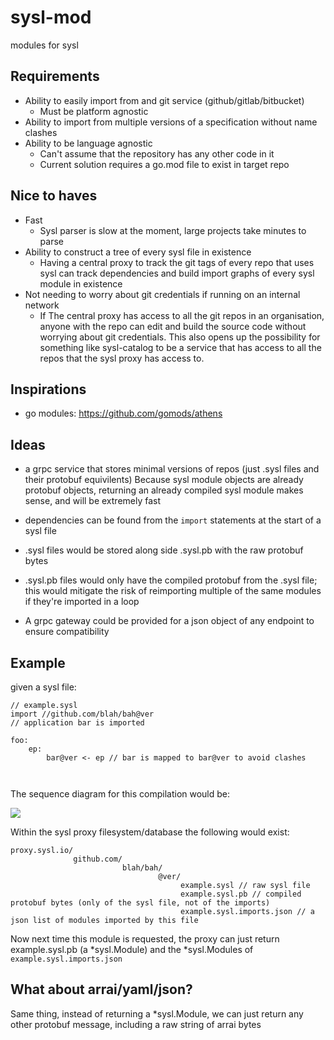 # sysl-mod
modules for sysl

## Requirements
- Ability to easily import from and git service (github/gitlab/bitbucket)
    - Must be platform agnostic
- Ability to import from multiple versions of a specification without name clashes
- Ability to be language agnostic
    - Can't assume that the repository has any other code in it
    - Current solution requires a go.mod file to exist in target repo

## Nice to haves

- Fast
    - Sysl parser is slow at the moment, large projects take minutes to parse
- Ability to construct a tree of every sysl file in existence
    - Having a central proxy to track the git tags of every repo that uses sysl can track dependencies and build import graphs of every sysl module in existence
- Not needing to worry about git credentials if running on an internal network
    - If The central proxy has access to all the git repos in an organisation, anyone with the repo can edit and build the source code without worrying about git credentials. This also opens up the possibility for something like sysl-catalog to be a service that has access to all the repos that the sysl proxy has access to.
    
## Inspirations
- go modules: https://github.com/gomods/athens

## Ideas
- a grpc service that stores minimal versions of repos (just .sysl files and their protobuf equivilents)
Because sysl module objects are already protobuf objects, returning an already compiled sysl module makes sense, and will be extremely fast

- dependencies can be found from the `import` statements at the start of a sysl file

- .sysl files would be stored along side .sysl.pb with the raw protobuf bytes 

- .sysl.pb files would only have the compiled protobuf from the .sysl file; this would mitigate the risk of reimporting multiple of the same modules if they're imported in a loop

- A grpc gateway could be provided for a json object of any endpoint to ensure compatibility

## Example

given a sysl file:
```
// example.sysl
import //github.com/blah/bah@ver
// application bar is imported

foo:
    ep:
        bar@ver <- ep // bar is mapped to bar@ver to avoid clashes

   
```

The sequence diagram for this compilation would be: 

<img src="http://www.plantuml.com/plantuml/png/dP31QiCm44Jl-eezbpY-cr82EVGKw2_8rX89LbgpMfM6qd-lxIBHqb93RdkOcRSpfwnMj4GoPmgO5BedkB1x4Nwx3N15XRw_1lLbF4uS-v6ixqVhZR6a4DaLGfZivD4P06ZMDUOhS011BPBW8Tyo7I-RPTCsO5EUro1u_wuym2jA3fmE4EBCeld386MixCJwDt-9VTx-_g_53yjZrpMBuCo_2hLxWAmikAjQM7EW-gl1vEhAAwiAwqBxnUzUxBIWIwHF">



Within the sysl proxy filesystem/database the following would exist:
```
proxy.sysl.io/
              github.com/
                         blah/bah/
                                 @ver/
                                      example.sysl // raw sysl file
                                      example.sysl.pb // compiled protobuf bytes (only of the sysl file, not of the imports)
                                      example.sysl.imports.json // a json list of modules imported by this file
```
Now next time this module is requested, the proxy can just return example.sysl.pb (a *sysl.Module) and the *sysl.Modules of `example.sysl.imports.json`

## What about arrai/yaml/json?

Same thing, instead of returning a *sysl.Module, we can just return any other protobuf message, including a raw string of arrai bytes
